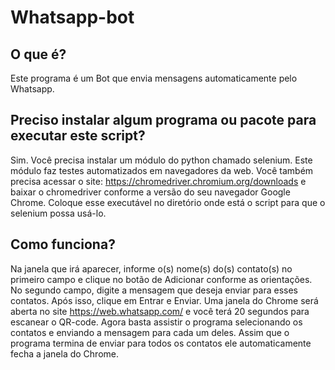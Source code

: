 # Whatsapp-bot

## O que é?
 Este programa é um Bot que envia mensagens automaticamente pelo Whatsapp.

## Preciso instalar algum programa ou pacote para executar este script?
Sim. Você precisa instalar um módulo do python chamado selenium. Este módulo faz testes automatizados em navegadores da web. Você também precisa acessar o site: https://chromedriver.chromium.org/downloads e baixar o chromedriver conforme a versão do seu navegador Google Chrome. Coloque esse executável no diretório onde está o script para que o selenium possa usá-lo.

## Como funciona?
Na janela que irá aparecer, informe o(s) nome(s) do(s) contato(s) no primeiro campo e clique no botão de Adicionar conforme as orientações. No segundo campo, digite a mensagem que deseja enviar para esses contatos. Após isso, clique em Entrar e Enviar. Uma janela do Chrome será aberta no site https://web.whatsapp.com/ e você terá 20 segundos para escanear o QR-code. Agora basta assistir o programa selecionando os contatos e enviando a mensagem para cada um deles. Assim que o programa termina de enviar para todos os contatos ele automaticamente fecha a janela do Chrome. 